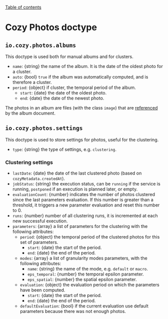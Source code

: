 [Table of contents](README.md#table-of-contents)

# Cozy Photos doctype

## `io.cozy.photos.albums`

This doctype is used both for manual albums and for clusters.

- `name`: {string} the name of the album. It is the date of the oldest photo for a cluster.
- `auto`: {bool} `true` if the album was automatically computed, and is therefore a cluster.
- `period`: {object} if cluster, the temporal period of the album.
  - `start`: {date} the date of the oldest photo.
  - `end`: {date} the date of the newest photo.

The photos in an album are files (with the class `image`) that are [referenced](https://cozy.github.io/cozy-stack/references-docs-in-vfs.html) by the album document.

## `io.cozy.photos.settings`

This doctype is used to store settings for photos, useful for the clustering.

- `type`: {string} the type of settings, e.g. `clustering`.

### Clustering settings

- `lastDate`: {date} the date of the last clustered photo (based on `cozyMetadata.createdAt`).
- `jobStatus`: {string} the execution status, can be `running` if the service is running, `postponed` if an execution is planned later, or empty.
- `evaluationCount`: {number} indicates the number of photos clustered since the last parameters evaluation. If this number is greater than a threshold, it triggers a new parameter evaluation and reset this number to 0.
- `runs`: {number} number of all clustering runs, it is incremented at each new successful execution.
- `parameters`: {array} a list of parameters for the clustering with the following attributes:
  - `period`: {object} the temporal period of the clustered photos for this set of parameters.
    - `start`: {date} the start of the period.
    - `end`: {date} the end of the period.
  - `modes`: {array} a list of granularity modes parameters, with the following attributes:
    - `name`: {string} the name of the mode, e.g. `default` or `macro`.
    - `eps_temporal`: {number} the temporal epsilon parameter.
    - `eps_spatial`: {number} the spatial epsilon parameter.
  - `evaluation`: {object} the evaluation period on which the parameters have been computed.
    - `start`: {date} the start of the period.
    - `end`: {date} the end of the period.
  - `defaultEvaluation`: {bool} if the current evaluation use default parameters because there was not enough photos.
